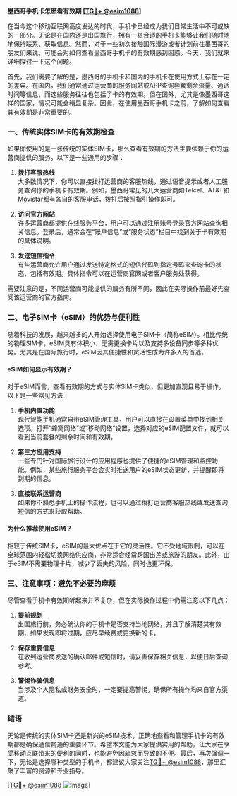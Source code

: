 **墨西哥手机卡怎麽看有效期 [[TG💪+ @esim1088](https://t.me/s/esim1088)]**

在当今这个移动互联网高度发达的时代，手机卡已经成为我们日常生活中不可或缺的一部分。无论是在国内还是出国旅行，拥有一张合适的手机卡能够让我们随时随地保持联系、获取信息。然而，对于一些初次接触国际漫游或者计划前往墨西哥的朋友们来说，可能会对如何查看墨西哥手机卡的有效期感到困惑。今天，我们就来详细探讨一下这个问题。

首先，我们需要了解的是，墨西哥的手机卡和国内的手机卡在使用方式上存在一定的差异。在国内，我们通常通过运营商的服务网站或APP查询套餐剩余流量、通话时间等信息，而这些服务往往也包括了卡的有效期。但在国外，尤其是像墨西哥这样的国家，情况可能会稍显复杂。因此，在使用墨西哥手机卡之前，了解如何查看其有效期是非常重要的。

### **一、传统实体SIM卡的有效期检查**

如果你使用的是一张传统的实体SIM卡，那么查看有效期的方法主要依赖于你的运营商提供的服务。以下是一些通用的步骤：

1. **拨打客服热线**  
   大多数情况下，你可以直接拨打运营商的客服热线，通过语音提示或者人工服务查询你的手机卡有效期。例如，墨西哥常见的几大运营商如Telcel、AT&T和Movistar都有各自的客服电话，拨打后按照指引操作即可。

2. **访问官方网站**  
   许多运营商都提供在线服务平台，用户可以通过注册账号登录官方网站查询相关信息。登录后，通常会在“账户信息”或“服务状态”栏目中找到关于卡有效期的具体说明。

3. **发送短信指令**  
   有些运营商允许用户通过发送特定格式的短信代码到指定号码来查询卡的状态，包括有效期。具体指令可以在运营商官网或者客户服务处获得。

需要注意的是，不同运营商可能提供的服务有所不同，因此在实际操作前最好先查阅该运营商的官方指南。

### **二、电子SIM卡（eSIM）的优势与便利性**

随着科技的发展，越来越多的人开始选择使用电子SIM卡（简称eSIM）。相比传统的物理SIM卡，eSIM具有体积小、无需更换卡片以及支持多设备同步等多种优势。尤其是在国际旅行时，eSIM因其便捷性和灵活性成为许多人的首选。

#### **eSIM如何显示有效期？**
对于eSIM而言，查看有效期的方式与实体SIM卡类似，但更加直观且易于操作。以下是一些常见方法：

1. **手机内置功能**  
   现代智能手机通常自带eSIM管理工具，用户可以直接在设置菜单中找到相关选项。打开“蜂窝网络”或“移动网络”设置，选择对应的eSIM配置文件，就可以看到当前套餐的剩余时间和有效期。

2. **第三方应用支持**  
   一些专门针对国际旅行设计的应用程序也提供了便捷的eSIM管理和监控功能。例如，某些旅行服务平台会实时推送用户的eSIM状态更新，并提醒即将到期的信息。

3. **直接联系运营商**  
   如果你不熟悉手机上的操作流程，也可以通过拨打运营商客服热线或发送查询短信的方式来获取帮助。

#### **为什么推荐使用eSIM？**
相较于传统SIM卡，eSIM的最大优点在于它的灵活性。它不受地域限制，可以在全球范围内轻松切换网络供应商，非常适合经常跨国出差或旅游的朋友。此外，由于eSIM不需要物理卡片，减少了丢失的风险，同时也更环保。

### **三、注意事项：避免不必要的麻烦**

尽管查看手机卡有效期听起来并不复杂，但在实际操作过程中仍需注意以下几点：

1. **提前规划**  
   出国旅行前，务必确认你的手机卡是否支持当地网络，并且了解清楚其有效期。如果发现即将过期，应尽早续费或更换新的卡。

2. **保存重要信息**  
   在收到运营商发送的确认邮件或短信时，请妥善保存相关信息，以便日后查询参考。

3. **警惕诈骗信息**  
   当涉及个人隐私或财务安全时，一定要提高警惕，确保所有操作均来自官方渠道。

### **结语**

无论是传统的实体SIM卡还是新兴的eSIM技术，正确地查看和管理手机卡的有效期都是确保通信畅通的重要环节。希望本文能为大家提供实用的帮助，让大家在享受移动互联带来的便利的同时，也能避免因疏忽而导致的不便。最后，再次强调一下，无论是选择哪种类型的手机卡，都建议大家关注[TG💪+ @esim1088](https://t.me/s/esim1088)，那里汇聚了丰富的资源和专业指导。

[[TG💪+ @esim1088](https://t.me/s/esim1088) ![Image](https://i.postimg.cc/4NQfJmqS/Snipaste-2025-05-13-00-14-12.png)]